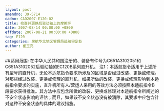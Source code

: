 ```yaml
---
layout: post
amendno: 39-5714
cadno: CAD2007-E120-02
title: 检查并更换后驱动轴上的摩擦环
date: 2007-08-14 00:00:00 +0800
effdate: 2007-08-21 00:00:00 +0800
tag: E120
categories: 民航华北地区管理局适航审定处
author: 崔玉亮
---
```


##适用范围:
在中华人民共和国注册的、装备有件号为C651A3102051和 C651A3102052后驱动轴的EC120B系列直升机。
注1：本适航指令适用于上述所有型号的直升机，无论本适航指令要求所涉及的区域是否经过改装、更换或修理。对那些经过改装、更换或修理的直升机，如果所做的改装、更换或修理影响到本适航指令要求的实施，直升机所有人/营运人采用的等效方法必须按照本适航指令B段要求获得批准。其方法中应包含所做的改装、更换或修理对本适航指令所阐述的不安全状态影响的评估；而且，如果该不安全状态没有被消除，其要求中应包含针对这种不安全状态的具体的建议措施。

